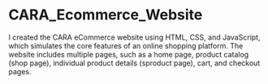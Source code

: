 # CARA_Ecommerce_Website
I created the CARA eCommerce website using HTML, CSS, and JavaScript, which simulates the core features of an online shopping platform. The website includes multiple pages, such as a home page, product catalog (shop page), individual product details (sproduct page), cart, and checkout pages. 
